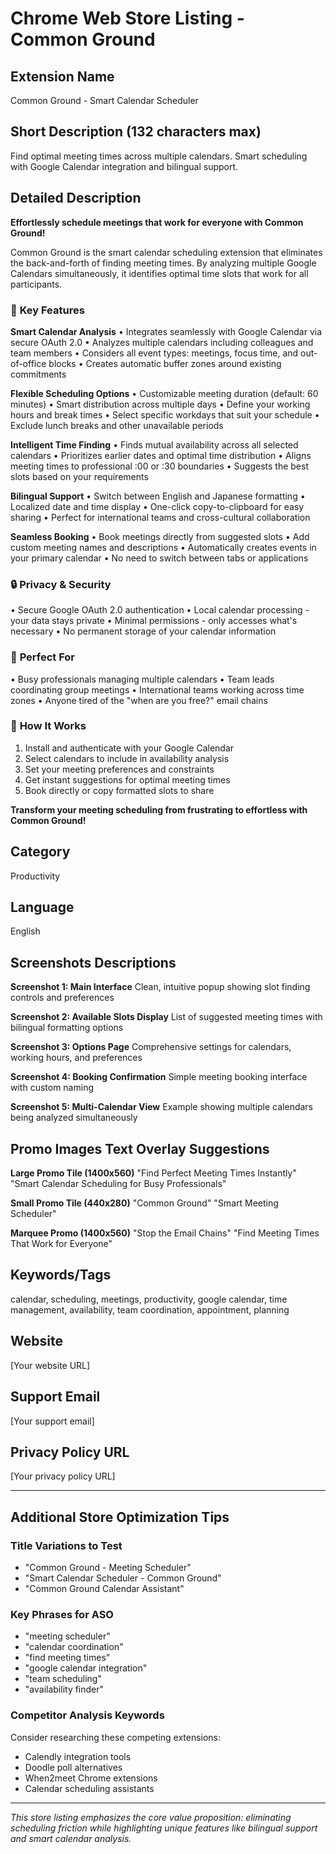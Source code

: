 # Chrome Web Store Listing - Common Ground

## Extension Name
Common Ground - Smart Calendar Scheduler

## Short Description (132 characters max)
Find optimal meeting times across multiple calendars. Smart scheduling with Google Calendar integration and bilingual support.

## Detailed Description

**Effortlessly schedule meetings that work for everyone with Common Ground!**

Common Ground is the smart calendar scheduling extension that eliminates the back-and-forth of finding meeting times. By analyzing multiple Google Calendars simultaneously, it identifies optimal time slots that work for all participants.

### 🎯 **Key Features**

**Smart Calendar Analysis**
• Integrates seamlessly with Google Calendar via secure OAuth 2.0
• Analyzes multiple calendars including colleagues and team members
• Considers all event types: meetings, focus time, and out-of-office blocks
• Creates automatic buffer zones around existing commitments

**Flexible Scheduling Options**
• Customizable meeting duration (default: 60 minutes)
• Smart distribution across multiple days
• Define your working hours and break times
• Select specific workdays that suit your schedule
• Exclude lunch breaks and other unavailable periods

**Intelligent Time Finding**
• Finds mutual availability across all selected calendars
• Prioritizes earlier dates and optimal time distribution
• Aligns meeting times to professional :00 or :30 boundaries
• Suggests the best slots based on your requirements

**Bilingual Support**
• Switch between English and Japanese formatting
• Localized date and time display
• One-click copy-to-clipboard for easy sharing
• Perfect for international teams and cross-cultural collaboration

**Seamless Booking**
• Book meetings directly from suggested slots
• Add custom meeting names and descriptions
• Automatically creates events in your primary calendar
• No need to switch between tabs or applications

### 🔒 **Privacy & Security**
• Secure Google OAuth 2.0 authentication
• Local calendar processing - your data stays private
• Minimal permissions - only accesses what's necessary
• No permanent storage of your calendar information

### 💼 **Perfect For**
• Busy professionals managing multiple calendars
• Team leads coordinating group meetings
• International teams working across time zones
• Anyone tired of the "when are you free?" email chains

### 🚀 **How It Works**
1. Install and authenticate with your Google Calendar
2. Select calendars to include in availability analysis
3. Set your meeting preferences and constraints
4. Get instant suggestions for optimal meeting times
5. Book directly or copy formatted slots to share

**Transform your meeting scheduling from frustrating to effortless with Common Ground!**

## Category
Productivity

## Language
English

## Screenshots Descriptions

**Screenshot 1: Main Interface**
Clean, intuitive popup showing slot finding controls and preferences

**Screenshot 2: Available Slots Display**
List of suggested meeting times with bilingual formatting options

**Screenshot 3: Options Page**
Comprehensive settings for calendars, working hours, and preferences

**Screenshot 4: Booking Confirmation**
Simple meeting booking interface with custom naming

**Screenshot 5: Multi-Calendar View**
Example showing multiple calendars being analyzed simultaneously

## Promo Images Text Overlay Suggestions

**Large Promo Tile (1400x560)**
"Find Perfect Meeting Times Instantly"
"Smart Calendar Scheduling for Busy Professionals"

**Small Promo Tile (440x280)**
"Common Ground"
"Smart Meeting Scheduler"

**Marquee Promo (1400x560)**
"Stop the Email Chains"
"Find Meeting Times That Work for Everyone"

## Keywords/Tags
calendar, scheduling, meetings, productivity, google calendar, time management, availability, team coordination, appointment, planning

## Website
[Your website URL]

## Support Email
[Your support email]

## Privacy Policy URL
[Your privacy policy URL]

---

## Additional Store Optimization Tips

### Title Variations to Test
- "Common Ground - Meeting Scheduler"
- "Smart Calendar Scheduler - Common Ground"
- "Common Ground Calendar Assistant"

### Key Phrases for ASO
- "meeting scheduler"
- "calendar coordination"
- "find meeting times"
- "google calendar integration"
- "team scheduling"
- "availability finder"

### Competitor Analysis Keywords
Consider researching these competing extensions:
- Calendly integration tools
- Doodle poll alternatives
- When2meet Chrome extensions
- Calendar scheduling assistants

---

*This store listing emphasizes the core value proposition: eliminating scheduling friction while highlighting unique features like bilingual support and smart calendar analysis.*
